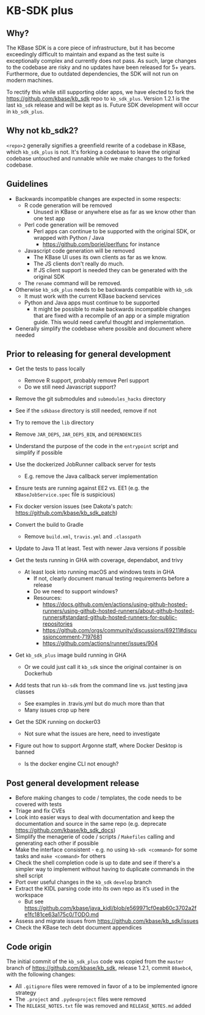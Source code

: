 # KB-SDK plus

## Why?

The KBase SDK is a core piece of infrastructure, but it has become exceedingly difficult to
maintain and expand as the test suite is exceptionally complex and currently does not pass.
As such, large changes to the codebase are risky and no updates have been released for 5+ years.
Furthermore, due to outdated dependencies, the SDK will not run on modern machines.

To rectify this while still supporting older apps, we have elected to fork the
https://github.com/kbase/kb_sdk repo to `kb_sdk_plus`. Version 1.2.1 is the last `kb_sdk`
release and will be kept as is. Future SDK development will occur in `kb_sdk_plus`.

## Why not kb_sdk2?

`<repo>2` generally signifies a greenfield rewrite of a codebase in KBase,
which `kb_sdk_plus` is not. It's forking a codebase to leave the original codebase untouched
and runnable while we make changes to the forked codebase.

## Guidelines

* Backwards incompatible changes are expected in some respects:
  * R code generation will be removed
    * Unused in KBase or anywhere else as far as we know other than one test app
  * Perl code generation will be removed
    * Perl apps can continue to be supported with the original SDK, or wrapped with
      Python / Java
      * https://github.com/boriel/perlfunc for instance
  * Javascript code generation will be removed
     * The KBase UI uses its own clients as far as we know.
     * The JS clients don't really do much.
     * If JS client support is needed they can be generated with the original SDK
  * The `rename` command will be removed.
* Otherwise `kb_sdk_plus` needs to be backwards compatible with `kb_sdk`
  * It must work with the current KBase backend services
  * Python and Java apps must continue to be supported
    * It might be possible to make backwards incompatible changes that are fixed
      with a recompile of an app or a simple migration guide.
      This would need careful thought and implementation.
* Generally simplify the codebase where possible and document where needed
      
## Prior to releasing for general development

* Get the tests to pass locally
  * Remove R support, probably remove Perl support
  * Do we still need Javascript support?
* Remove the git submodules and `submodules_hacks` directory
* See if the `sdkbase` directory is still needed, remove if not
* Try to remove the `lib` directory
* Remove `JAR_DEPS`, `JAR_DEPS_BIN`, and `DEPENDENCIES`
* Understand the purpose of the code in the `entrypoint` script and simplify if possible
* Use the dockerized JobRunner callback server for tests
  * E.g. remove the Java callback server implementation
* Ensure tests are running against EE2 vs. EE1 (e.g. the `KBaseJobService.spec`
  file is suspicious)
* Fix docker version issues (see Dakota's patch: https://github.com/kbase/kb_sdk_patch)
* Convert the build to Gradle
  * Remove `build.xml`, `travis.yml` and `.classpath`
* Update to Java 11 at least. Test with newer Java versions if possible
* Get the tests running in GHA with coverage, dependabot, and trivy
  * At least look into running macOS and windows tests in GHA
    * If not, clearly document manual testing requirements before a release
    * Do we need to support windows?
    * Resources:
      * https://docs.github.com/en/actions/using-github-hosted-runners/using-github-hosted-runners/about-github-hosted-runners#standard-github-hosted-runners-for-public-repositories
      * https://github.com/orgs/community/discussions/69211#discussioncomment-7197681
      * https://github.com/actions/runner/issues/904
      
* Get `kb_sdk_plus` image build running in GHA
  * Or we could just call it `kb_sdk` since the original container is on Dockerhub
* Add tests that run `kb-sdk` from the command line vs. just testing java classes
  * See examples in .travis.yml but do much more than that
  * Many issues crop up here
* Get the SDK running on docker03
  * Not sure what the issues are here, need to investigate
* Figure out how to support Argonne staff, where Docker Desktop is banned
  * Is the docker engine CLI not enough?

## Post general development release

* Before making changes to code / templates, the code needs to be covered with tests
* Triage and fix CVEs
* Look into easier ways to deal with documentation and keep the documentation and source in
  the same repo (e.g. deprecate https://github.com/kbase/kb_sdk_docs)
* Simplify the menagerie of code / scripts / `Makefiles` calling and generating each other
  if possible
* Make the interface consistent - e.g. no using `kb-sdk <command>` for some tasks
  and `make <command>` for others
* Check the shell completion code is up to date and see if there's a simpler way to implement
  without having to duplicate commands in the shell script
* Port over useful changes in the `kb_sdk` `develop` branch
* Extract the KIDL parsing code into its own repo as it’s used in the workspace
  * But see https://github.com/kbase/java_kidl/blob/e569971cf0eab60c3702a2fe1fc181ce63a175c0/TODO.md
* Assess and migrate issues from https://github.com/kbase/kb_sdk/issues
* Check the KBase tech debt document appendices

## Code origin

The initial commit of the `kb_sdk_plus` code was copied from the `master` branch of
https://github.com/kbase/kb_sdk, release 1.2.1, commit `80aebc4`, with the following changes:

* All `.gitignore` files were removed in favor of a to be implemented ignore strategy
* The `.project` and `.pydevproject` files were removed
* The `RELEASE_NOTES.txt` file was removed and `RELEASE_NOTES.md` added
